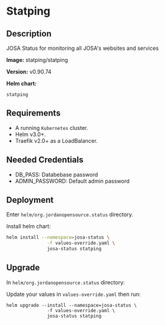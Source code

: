 # Statping

## Description
JOSA Status for monitoring all JOSA's websites and services

**Image:**
statping/statping

**Version:**
v0.90.74

**Helm chart:**
```
statping
```

## Requirements
- A running `Kubernetes` cluster.
- Helm v3.0+.
- Traefik v2.0+ as a LoadBalancer.

## Needed Credentials
- DB_PASS: Databebase password
- ADMIN_PASSWORD: Default admin password

## Deployment
Enter `helm/org.jordanopensource.status` directory.

Install helm chart:
```bash
helm install --namespace=josa-status \
               -f values-override.yaml \
               josa-status statping
```

## Upgrade
In `helm/org.jordanopensource.status` directory:

Update your values in `values-override.yaml` then run:
```
helm upgrade --install --namespace=josa-status \
               -f values-override.yaml \
               josa-status statping
```
